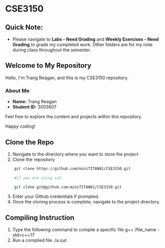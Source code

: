 # CSE3150 

## Quick Note: 
- Please navigate to **Labs - Need Grading** and **Weekly Exercises - Need Grading** to grade my completed work. Other folders are for my note during class throughout the semester. 

## Welcome to My Repository

Hello, I'm Trang Reagan, and this is my CSE3150 repository.

### About Me
- **Name:** Trang Reagan
- **Student ID:** 3003607

Feel free to explore the content and projects within this repository.

Happy coding!

## **Clone the Repo**

1. Navigate to the directory where you want to store the project 
2. Clone the repository 
``` bash 
    git clone https://github.com/miniTITAN01/CSE3150.git
    
    #if you are using ssh 

    git clone git@github.com:miniTITAN01/CSE3150.git
```

3. Enter your Github credentials if prompted. 
4. Once the cloning process is complete, navigate to the project directory. 

## **Compiling Instruction** 

1. Type the following command to compile a specific file
        g++ /file_name -std=c++17
2. Run a complied file
        ./a.out
        




